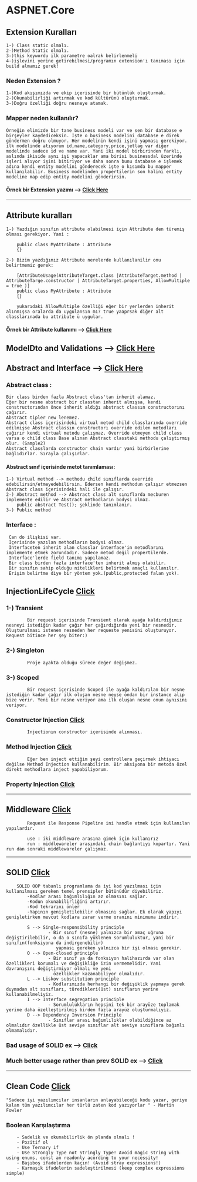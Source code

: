 # ASPNET.Core


## Extension Kuralları 

    1-) Class static olmalı.
    2-)Method Static olmalı.
    3-)this keywordu ilk parametre oalrak belirlenmeli
    4-)işlevini yerine getirebilmesi/programın extension'ı tanıması için build almamız gerek!
### Neden Extension ? 

    1-)Kod akışımızda ve ekip içerisinde bir bütünlük oluşturmak.
    2-)Okunabilirliği artırmak ve kod kültürünü oluşturmak.
    3-)Doğru özelliği doğru nesneye atamak.
    
### Mapper neden kullanılır? 
    Örneğin elimizde bir tane business modeli var ve sen bir database e birşeyler kaydediceksin. İşte o business modelini database e direk göndermen doğru olmuyor. Her modelinin kendi işini yapması gerekiyor. ilk modelinde atıyorum id,name,category,price,jetlag var diğer modelinde sadece id ve name var. Yani iki model birbirinden farklı, aslında ikiside aynı işi yapacaklar ama birisi businessdal üzerinde işleri alıyor işini bitiriyor ve daha sonra bunu database e işlemek adına kendi entity modelini gönderecek işte o kısımda bu mapper kullanılabilir. Business modelinden propertilerin son halini entity modeline map edip entity modelini gönderirsin. 

#### Örnek bir Extension yazımı --> <a href="https://github.com/ahmetsuhan/ASPNET.Core/tree/main/Extensions">Click Here</a>  

<hr>

## Attribute kuralları 

    1-) Yazdığın sınıfın attribute olabilmesi için Attribute den türemiş olması gerekiyor. Yani :
    
        public class MyAttribute : Attribute
        {}
    
    2-) Bizim yazdığımız Attribute nerelerde kullanılanilir onu belirtmemiz gerek: 
    
        [AttributeUsage(AttributeTarget.class |AttributeTarget.method | AttributeTarge.constructor | AttributeTarget.properties, AllowMultiple = true )]
        public class MyAttribute : Attribute
        {}
        
        yukarıdaki AllowMultiple özelliği eğer bir yerlerden inherit alınmışsa oralarda da uygulansın mı? true yaaprsak diğer alt classlarınada bu attribute ü uygular.
    
#### Örnek bir Attribute kullanımı --> <a href="https://github.com/ahmetsuhan/ASPNET.Core/tree/main/Attribute_Reflection">Click Here</a>

## ModelDto and Validations -->  <a href="https://github.com/ahmetsuhan/ASPNET.Core/tree/main/ModelDto_and_Validation">Click Here</a>

## Abstract and Interface --> <a href="https://github.com/ahmetsuhan/ASPNET.Core/tree/main/Abstract_Interface">Click Here</a>  

### Abstract class : 

    Bir class birden fazla Abstract class'tan inherit alamaz.
    Eğer bir nesne abstract bir classtan inherit almışsa, kendi constructorından önce inherit aldığı abstract classın constructorını        çağırır.
    Abstract tipler new lenemez.
    Abstract class içerisindeki virtual metod child classlarında override edilmişse Abstract classın constructorı override edilen metodları çağırır kendi virtual metodu çalışmaz. Override etmeyen child class varsa o child class Base alınan Abstract classtaki methodu çalıştırmış olur. (Sample2)
    Abstract classlarda constructor chain vardır yani birbirlerine bağlıdırlar. Sırayla çalışırlar.
#### Abstract sınıf içerisinde metot tanımlaması:
    1-) Virtual method --> methodu child sınıflarda override edebilirsin/etmeyedebilirsin. Edersen kendi methodun çalışır etmezsen Abstract class içerisindeki hali ile çalışır.
    2-) Abstract method --> Abstract class alt sınıflarda mecburen implemente edilir ve Abstract methodların bodysi olmaz.
        public abstract Test(); şeklinde tanımlanır.
    3-) Public method
    
### Interface :   
 
     Can do ilişkisi var. 
     İçerisinde yazılan methodların bodysi olmaz. 
     Interfaceten inherit alan classlar interface'in metodlarını implemente etmek zorundadır. Sadece metod değil propertilerde.
     Interface'lerde field tanımı yapılamaz.
     Bir class birden fazla interface'ten inherit almış olabilir.
     Bir sınıfın sahip olduğu nitelikleri belirtmek amaçlı kullanılır.
     Erişim belirtme diye bir yöntem yok.(public,protected falan yok).
     
 ## InjectionLifeCycle <a href="https://github.com/ahmetsuhan/ASPNET.Core/tree/main/InjectionLifeCycle">Click</a>
  
  ### 1-) Transient 
            Bir request içerisinde Transient olarak ayağa kaldırdığımız nesneyi istediğin kadar çağır her çağırdığında yeni bir nesnedir. Oluşturulması istenen nesneden her requeste yenisini oluşturuyor. Request bitince her şey biter:)
  ### 2-) Singleton
            Proje ayakta olduğu sürece değer değişmez.
  ### 3-) Scoped 
            Bir request içerisinde Scoped ile ayağa kaldırılan bir nesne istediğin kadar çağır ilk oluşan nesne neyse ondan bir instance alıp bize verir. Yeni bir nesne veriyor ama ilk oluşan nesne onun aynısını veriyor.
        
   ### Constructor Injection <a href="https://github.com/ahmetsuhan/ASPNET.Core/blob/main/InjectionLifeCycle/InjectionLifeCycle/Controllers/ConstructorInjection.cs">Click</a>
            Injectionın constructor içerisinde alınması.
   ### Method Injection <a href="https://github.com/ahmetsuhan/ASPNET.Core/blob/main/InjectionLifeCycle/InjectionLifeCycle/Controllers/MethodInjection.cs">Click</a>
            Eğer ben inject ettiğim şeyi controllera geçirmek ihtiyacı değilse Method Injection kullanabilirim. Bir aksiyona bir metoda özel direkt methodlara inject yapabiliyorum.
   ### Property Injection <a href="https://github.com/ahmetsuhan/ASPNET.Core/blob/main/InjectionLifeCycle/InjectionLifeCycle/Controllers/PropertyInjection.cs">Click</a>
   
   <hr>
   
   ## Middleware <a href="https://github.com/ahmetsuhan/ASPNET.Core/tree/main/Middleware/Middleware">Click</a>
            Request ile Response Pipeline ini handle etmek için kullanılan yapılardır.
            
            use : iki middleware arasına gimek için kullanırız
            run : middlewareler arasındaki chain bağlantıyı kopartır. Yani run dan sonraki middlewareler çalışmaz.
            
  <hr>
  
  ## SOLID <a href="https://github.com/ahmetsuhan/ASPNET.Core/tree/main/SOLID">Click</a>
        SOLID OOP tabanlı programlama da iyi kod yazılması için kullanılması gereken temel prensipler bütünüdür diyebiliriz. 
            -Kodlar arası bağımlılığın az olmasını sağlar.
            -Kodun okunabilirliğini artırır.
            -Kod tekrarını önler
            -Yapının genişletilebilir olmasını sağlar. Ek olarak yapıyı genişletirken mevcut kodlara zarar verme oranını minimuma indirir.
            
            S --> Single-responsibility principle
                    - Bir sınıf (nesne) yalnızca bir amaç uğruna değiştirilebilir, o da o sınıfa yüklenen sorumluluktur, yani bir sınıfın(fonksiyona da indirgenebilir) 
                       yapması gereken yalnızca bir işi olması gerekir.
            O --> Open-closed principle
                    - Bir sınıf ya da fonksiyon halihazırda var olan özellikleri korumalı ve değişikliğe izin vermemelidir. Yani davranışını değiştirmiyor olmalı ve yeni
                      özellikler kazanabiliyor olmalıdır.
            L --> Liskov substitution principle
                    - Kodlarımızda herhangi bir değişiklik yapmaya gerek duymadan alt sınıfları, türedikleri(üst) sınıfların yerine kullanabilmeliyiz.
            I --> Interface segregation principle
                    - Sorumlulukların hepsini tek bir arayüze toplamak yerine daha özelleştirilmiş birden fazla arayüz oluşturmalıyız.
            D --> Dependency Inversion Principle
                    - Sınıflar arası bağımlılıklar olabildiğince az olmalıdır özellikle üst seviye sınıflar alt seviye sınıflara bağımlı olmamalıdır.
                    
  ### Bad usage of SOLID ex --> <a href="https://github.com/ahmetsuhan/ASPNET.Core/tree/main/SOLID/Suggestion">Click</a>
  ### Much better usage rather than prev SOLID ex --> <a href="https://github.com/ahmetsuhan/ASPNET.Core/tree/main/SOLID/SuggestionSOLID">Click</a>
  
  <hr>
  
  ## Clean Code <a href="https://github.com/ahmetsuhan/ASPNET.Core/tree/main/CleanCode">Click</a>   
    "Sadece iyi yazılımcılar insanların anlayabileceği kodu yazar, geriye kalan tüm yazılımcılar her türlü zaten kod yazıyorlar " - Martin Fowler
    
   ### Boolean Karşılaştırma
        - Sadelik ve okunabilirlik ön planda olmalı !
        - Pozitif ol
        - Use Ternary if
        - Use Strongly Type not Stringly Type! Avoid magic string with using enums, const an readonly acording to your necessity!
        - Başıboş ifadelerden kaçın! (Avoid stray expressions!)
        - Karmaşık ifadelerin sadeleştirilmesi (keep complex expressions simple)
   ### 
  
